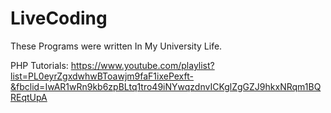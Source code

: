 # LiveCoding
These Programs were written In My University Life.

PHP Tutorials: https://www.youtube.com/playlist?list=PL0eyrZgxdwhwBToawjm9faF1ixePexft-&fbclid=IwAR1wRn9kb6zpBLtq1tro49iNYwqzdnvICKglZgGZJ9hkxNRqm1BQREqtUpA
